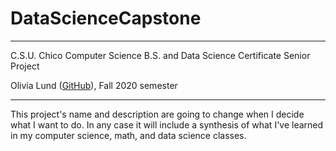 # DataScienceCapstone
***
 C.S.U. Chico Computer Science B.S. and Data Science Certificate Senior Project
 
 Olivia Lund ([GitHub](https://github.com/kippyan)), Fall 2020 semester
***

This project's name and description are going to change when I decide what I want to do. In any case it will include a synthesis of what I've learned in my computer science, math, and data science classes. 
